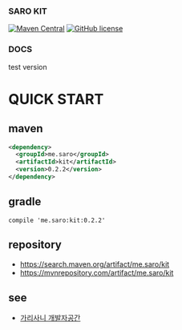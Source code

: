 ### SARO KIT
[![Maven Central](https://maven-badges.herokuapp.com/maven-central/me.saro/kit/badge.svg)](https://maven-badges.herokuapp.com/maven-central/me.saro/kit)
[![GitHub license](https://img.shields.io/github/license/saro-lab/kit.svg)](https://github.com/saro-lab/kit/blob/master/LICENSE)

### DOCS
test version

# QUICK START

## maven

``` xml
<dependency>
  <groupId>me.saro</groupId>
  <artifactId>kit</artifactId>
  <version>0.2.2</version>
</dependency>
```

## gradle

```
compile 'me.saro:kit:0.2.2'
```

## repository
- https://search.maven.org/artifact/me.saro/kit
- https://mvnrepository.com/artifact/me.saro/kit

## see
- [가리사니 개발자공간](https://gs.saro.me)



